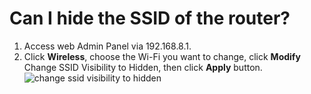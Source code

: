 # Can I hide the SSID of the router?

1. Access web Admin Panel via 192.168.8.1.
2. Click **Wireless**, choose the Wi-Fi you want to change, click **Modify**
Change SSID Visibility to Hidden, then click **Apply** button. 
    ![change ssid visibility to hidden](https://static.gl-inet.com/docs/en/3/tutorials/hide_ssid/hide_ssid.jpg)
